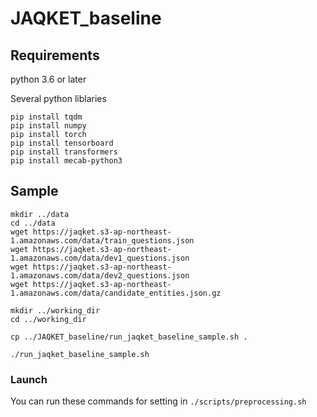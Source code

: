# JAQKET_baseline

## Requirements
python 3.6 or later

Several python liblaries
```
pip install tqdm
pip install numpy
pip install torch
pip install tensorboard
pip install transformers
pip install mecab-python3
```


## Sample
```
mkdir ../data
cd ../data
wget https://jaqket.s3-ap-northeast-1.amazonaws.com/data/train_questions.json
wget https://jaqket.s3-ap-northeast-1.amazonaws.com/data/dev1_questions.json
wget https://jaqket.s3-ap-northeast-1.amazonaws.com/data/dev2_questions.json
wget https://jaqket.s3-ap-northeast-1.amazonaws.com/data/candidate_entities.json.gz

mkdir ../working_dir
cd ../working_dir

cp ../JAQKET_baseline/run_jaqket_baseline_sample.sh .

./run_jaqket_baseline_sample.sh
```

### Launch
You can run these commands for setting in `./scripts/preprocessing.sh`
